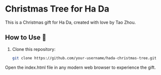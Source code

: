 # Christmas Tree for Ha Da

This is a Christmas gift for Ha Da, created with love by Tao Zhou.

## How to Use 🚀
1. Clone this repository:
   ```bash
   git clone https://github.com/your-username/hada-christmas-tree.git
Open the index.html file in any modern web browser to experience the gift.
